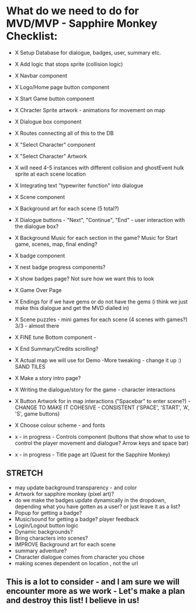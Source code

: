 # What do we need to do for MVD/MVP - Sapphire Monkey Checklist:

- X Setup Database for dialogue, badges, user, summary etc.
- X Add logic that stops sprite (collision logic)
- X Navbar component
- X Logo/Home page button component
- X Start Game button component
- X Chracter Sprite artwork - animations for movement on map
- X Dialogue box component
- X Routes connecting all of this to the DB
- X "Select Character" component
- X "Select Character" Artwork
- X will need 4-5 instances with different collision and ghostEvent hulk sprite at each scene location
- X Integrating text "typewriter function" into dialogue
- X Scene component
- X Background art for each scene (5 total?)
- X Dialogue buttons - "Next", "Continue", "End" - user interaction with the dialogue box?
- X Background Music for each section in the game? Music for Start game, scenes, map, final ending?
- X badge component
- X nest badge progress components?
- X show badges page? Not sure how we want this to look
- X Game Over Page
- X Endings for if we have gems or do not have the gems (i think we just make this dialogue and get the MVD dialled in)
- X Scene puzzles - mini games for each scene (4 scenes with games?) 3/3 - almost there
- X FINE tune Bottom component -
- X End Summary/Credits scrolling?
- X Actual map we will use for Demo -More tweaking - change it up :) SAND TILES
- X Make a story intro page?
- X Writing the dialogue/story for the game - character interactions
- X Button Artwork for in map interactions ("Spacebar" to enter scene?) - CHANGE TO MAKE IT COHESIVE - CONSISTENT ('SPACE', 'START', 'A', 'S', game buttons)
- X Choose colour scheme - and fonts

- x - in progress - Controls component (buttons that show what to use to control the player movement and dialogue? Arrow keys and space bar)
- x - in progress - Title page art (Quest for the Sapphire Monkey)

## STRETCH

- may update background transparency - and color
- Artwork for sapphire monkey (pixel art)?
- do we make the badges update dynamically in the dropdown, depending what you have gotten as a user? or just leave it as a list?
- Popup for getting a badge?
- Music/sound for getting a badge? player feedback
- Login/Logout button logic
- Dynamic backgrounds?
- Bring characters into scenes?
- IMPROVE Background art for each scene
- summary adventure?
- Character dialogue comes from character you chose
- making scenes dependent on location , not the url

## This is a lot to consider - and I am sure we will encounter more as we work - Let's make a plan and destroy this list! I believe in us!
